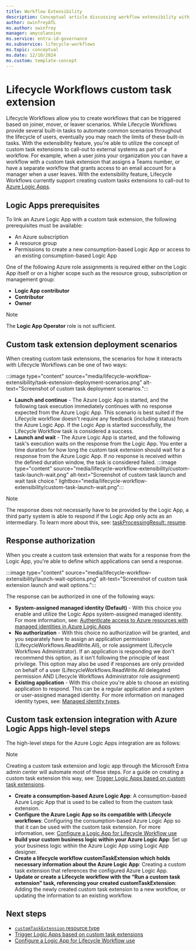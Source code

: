 ```yaml
---
title: Workflow Extensibility
description: Conceptual article discussing workflow extensibility with Lifecycle Workflows
author: owinfreyATL
ms.author: owinfrey
manager: amycolannino
ms.service: entra-id-governance
ms.subservice: lifecycle-workflows
ms.topic: conceptual
ms.date: 12/10/2024
ms.custom: template-concept
---
```



# Lifecycle Workflows custom task extension

Lifecycle Workflows allow you to create workflows that can be triggered based on joiner, mover, or leaver scenarios. While Lifecycle Workflows provide several built-in tasks to automate common scenarios throughout the lifecycle of users, eventually you may reach the limits of these built-in tasks. With the extensibility feature, you're able to utilize the concept of custom task extensions to call-out to external systems as part of a workflow. For example, when a user joins your organization you can have a workflow with a custom task extension that assigns a Teams number, or have a separate workflow that grants access to an email account for a manager when a user leaves. With the extensibility feature, Lifecycle Workflows currently support creating custom tasks extensions to call-out to [Azure Logic Apps](/azure/logic-apps/logic-apps-overview).


## Logic Apps prerequisites

To link an Azure Logic App with a custom task extension, the following prerequisites must be available:

- An Azure subscription
- A resource group
- Permissions to create a new consumption-based Logic App or access to an existing consumption-based Logic App

One of the following Azure role assignments is required either on the Logic App itself or on a higher scope such as the resource group, subscription or management group:

- **Logic App contributor**
- **Contributor**
- **Owner**

> [!NOTE]
> The **Logic App Operator** role is not sufficient.

## Custom task extension deployment scenarios

When creating custom task extensions, the scenarios for how it interacts with Lifecycle Workflows can be one of two ways:

 :::image type="content" source="media/lifecycle-workflow-extensibility/task-extension-deployment-scenarios.png" alt-text="Screenshot of custom task deployment scenarios.":::

- **Launch and continue** - The Azure Logic App is started, and the following task execution immediately continues with no response expected from the Azure Logic App. This scenario is best suited if the Lifecycle workflow doesn't require any feedback (including status) from the Azure Logic App. If the Logic App is started successfully, the Lifecycle Workflow task is considered a success.
- **Launch and wait** - The Azure Logic App is started, and the following task's execution waits on the response from the Logic App. You enter a time duration for how long the custom task extension should wait for a response from the Azure Logic App. If no response is received within the defined duration window, the task is considered failed.
 :::image type="content" source="media/lifecycle-workflow-extensibility/custom-task-launch-wait.png" alt-text="Screenshot of custom task launch and wait task choice." lightbox="media/lifecycle-workflow-extensibility/custom-task-launch-wait.png":::

> [!NOTE]
> The response does not necessarily have to be provided by the Logic App, a third party system is able to respond if the Logic App only acts as an intermediary. To learn more about this, see: [taskProcessingResult: resume](/graph/api/identitygovernance-taskprocessingresult-resume).


## Response authorization

When you create a custom task extension that waits for a response from the Logic App, you're able to define which applications can send a response.

:::image type="content" source="media/lifecycle-workflow-extensibility/launch-wait-options.png" alt-text="Screenshot of custom task extension launch and wait options.":::

The response can be authorized in one of the following ways:

- **System-assigned managed identity (Default)** - With this choice you enable and utilize the Logic Apps system-assigned managed identity. For more information, see: [Authenticate access to Azure resources with managed identities in Azure Logic Apps](/azure/logic-apps/create-managed-service-identity)
- **No authorization** -  With this choice no authorization will be granted, and you separately have to assign an application permission (LifecycleWorkflows.ReadWrite.All), or role assignment (Lifecycle Workflows Administrator). If an application is responding we don't recommend this option, as it isn't following the principle of least privilege. This option may also be used if responses are only provided on behalf of a user (LifecycleWorkflows.ReadWrite.All delegated permission AND Lifecycle Workflows Administrator role assignment)
- **Existing application** - With this choice you're able to choose an existing application to respond. This can be a regular application and a system or user-assigned managed identity. For more information on managed identity types, see: [Managed identity types](../identity/managed-identities-azure-resources/overview.md#managed-identity-types).

## Custom task extension integration with Azure Logic Apps high-level steps

The high-level steps for the Azure Logic Apps integration are as follows:

> [!NOTE]
> Creating a custom task extension and logic app through the Microsoft Entra admin center will automate most of these steps. For a guide on creating a custom task extension this way, see: [Trigger Logic Apps based on custom task extensions](trigger-custom-task.md).

- **Create a consumption-based Azure Logic App**: A consumption-based Azure Logic App that is used to be called to from the custom task extension.
- **Configure the Azure Logic App so its compatible with Lifecycle workflows**: Configuring the consumption-based Azure Logic App so that it can be used with the custom task extension. For more information, see: [Configure a Logic App for Lifecycle Workflow use](configure-logic-app-lifecycle-workflows.md)
- **Build your custom business logic within your Azure Logic App**: Set up your business logic within the Azure Logic App using Logic App designer.
- **Create a lifecycle workflow customTaskExtension which holds necessary information about the Azure Logic App**: Creating a custom task extension that references the configured Azure Logic App.
- **Update or create a Lifecycle workflow with the “Run a custom task extension” task, referencing your created customTaskExtension**: Adding the newly created custom task extension to a new workflow, or updating the information to an existing workflow.


## Next steps

- [`customTaskExtension` resource type](/graph/api/resources/identitygovernance-customtaskextension?view=graph-rest-beta&preserve-view=true)
- [Trigger Logic Apps based on custom task extensions](trigger-custom-task.md)
- [Configure a Logic App for Lifecycle Workflow use](configure-logic-app-lifecycle-workflows.md)

